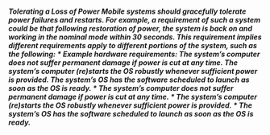 ##### Tolerating a Loss of Power Mobile systems should gracefully tolerate power failures and restarts. For example, a requirement of such a system could be that following restoration of power, the system is back on and working in the nominal mode within 30 seconds. This requirement implies different requirements apply to different portions of the system, such as the following: *  Example hardware requirements: The system’s computer does not suffer permanent damage if power is cut at any time. The system’s computer (re)starts the OS robustly whenever sufficient power is provided. The system’s OS has the software scheduled to launch as soon as the OS is ready. *  The system’s computer does not suffer permanent damage if power is cut at any time. *  The system’s computer (re)starts the OS robustly whenever sufficient power is provided. *  The system’s OS has the software scheduled to launch as soon as the OS is ready.
